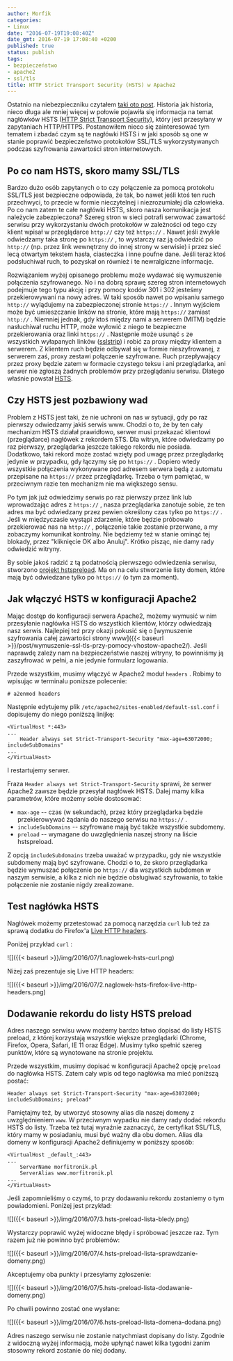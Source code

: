 ```yaml
---
author: Morfik
categories:
- Linux
date: "2016-07-19T19:08:40Z"
date_gmt: 2016-07-19 17:08:40 +0200
published: true
status: publish
tags:
- bezpieczeństwo
- apache2
- ssl/tls
title: HTTP Strict Transport Security (HSTS) w Apache2
---
```


Ostatnio na niebezpieczniku czytałem [taki oto
post](https://niebezpiecznik.pl/post/podroze-kosztuja/). Historia jak historia, nieco długa ale
mniej więcej w połowie pojawiła się informacja na temat nagłówków HSTS ([HTTP Strict Transport
Security](https://en.wikipedia.org/wiki/HTTP_Strict_Transport_Security)), który jest przesyłany w
zapytaniach HTTP/HTTPS. Postanowiłem nieco się zainteresować tym tematem i zbadać czym są te
nagłówki HSTS i w jaki sposób są one w stanie poprawić bezpieczeństwo protokołów SSL/TLS
wykorzystywanych podczas szyfrowania zawartości stron internetowych.

<!--more-->
## Po co nam HSTS, skoro mamy SSL/TLS

Bardzo dużo osób zapytanych o to czy połączenie za pomocą protokołu SSL/TLS jest bezpieczne
odpowiada, że tak, bo nawet jeśli ktoś ten ruch przechwyci, to przecie w formie nieczytelnej i
niezrozumiałej dla człowieka. Po co nam zatem te całe nagłówki HSTS, skoro nasza komunikacja jest
należycie zabezpieczona? Szereg stron w sieci potrafi serwować zawartość serwisu przy wykorzystaniu
dwóch protokołów w zależności od tego czy klient wpisał w przeglądarce `http://` czy też `https://`
. Nawet jeśli zwykle odwiedzamy taka stronę po `https://` , to wystarczy raz ją odwiedzić po
`http://` (np. przez link wewnętrzny do innej strony w serwisie) i przez sieć lecą otwartym tekstem
hasła, ciasteczka i inne poufne dane. Jeśli teraz ktoś podsłuchiwał ruch, to pozyskał on również i
te newralgiczne informacje.

Rozwiązaniem wyżej opisanego problemu może wydawać się wymuszenie połączenia szyfrowanego. No i na
dobrą sprawę szereg stron internetowych podejmuje tego typu akcję i przy pomocy kodów 301 i 302
jesteśmy przekierowywani na nowy adres. W taki sposób nawet po wpisaniu samego `http://` wylądujemy
na zabezpieczonej stronie `https://` . Innym wyjściem może być umieszczanie linków na stronie, które
mają `https://` zamiast `http://` . Niemniej jednak, gdy ktoś między nami a serwerem (MITM) będzie
nasłuchiwał ruchu HTTP, może wyłowić z niego te bezpieczne przekierowania oraz linki `https://` .
Następnie może usunąć `s` ze wszystkich wyłapanych linków
([sslstrip](https://moxie.org/software/sslstrip/)) i robić za proxy między klientem a serwerem. Z
klientem ruch będzie odbywał się w formie nieszyfrowanej, z serwerem zaś, proxy zestawi połączenie
szyfrowane. Ruch przepływający przez proxy będzie zatem w formacie czystego teksu i ani
przeglądarka, ani serwer nie zgłoszą żadnych problemów przy przeglądaniu serwisu. Dlatego właśnie
powstał [HSTS](https://tools.ietf.org/html/rfc6797).

## Czy HSTS jest pozbawiony wad

Problem z HSTS jest taki, że nie uchroni on nas w sytuacji, gdy po raz pierwszy odwiedzamy jakiś
serwis www. Chodzi o to, że by ten cały mechanizm HSTS działał prawidłowo, serwer musi przekazać
klientowi (przeglądarce) nagłówek z rekordem STS. Dla witryn, które odwiedzamy po raz pierwszy,
przeglądarka jeszcze takiego rekordu nie posiada. Dodatkowo, taki rekord może zostać wzięty pod
uwagę przez przeglądarkę jedynie w przypadku, gdy łączymy się po `https://` . Dopiero wtedy
wszystkie połączenia wykonywane pod adresem serwera będą z automatu przepisane na `https://` przez
przeglądarkę. Trzeba o tym pamiętać, w przeciwnym razie ten mechanizm nie ma większego sensu.

Po tym jak już odwiedzimy serwis po raz pierwszy przez link lub wprowadzając adres z `https://` ,
nasza przeglądarka zanotuje sobie, że ten adres ma być odwiedzany przez pewien określony czas tylko
po `https://` . Jeśli w międzyczasie wystąpi zdarzenie, które będzie próbowało przekierować nas na
`http://` , połączenie takie zostanie przerwane, a my zobaczymy komunikat kontrolny. Nie będziemy
też w stanie ominąć tej blokady, przez "kliknięcie OK albo Anuluj". Krótko pisząc, nie damy rady
odwiedzić witryny.

By sobie jakoś radzić z tą podatnością pierwszego odwiedzenia serwisu, stworzono [projekt
hstspreload](https://hstspreload.org/). Ma on na celu stworzenie listy domen, które mają być
odwiedzane tylko po `https://` (o tym za moment).

## Jak włączyć HSTS w konfiguracji Apache2

Mając dostęp do konfiguracji serwera Apache2, możemy wymusić w nim przesyłanie nagłówka HSTS do
wszystkich klientów, którzy odwiedzają nasz serwis. Najlepiej też przy okazji pokusić się o
[wymuszenie szyfrowania całej zawartości strony
www]({{< baseurl >}}/post/wymuszenie-ssl-tls-przy-pomocy-vhostow-apache2/). Jeśli naprawdę zależy
nam na bezpieczeństwie naszej witryny, to powinniśmy ją zaszyfrować w pełni, a nie jedynie formularz
logowania.

Przede wszystkim, musimy włączyć w Apache2 moduł `headers` . Robimy to wpisując w terminalu poniższe
polecenie:

    # a2enmod headers

Następnie edytujemy plik `/etc/apache2/sites-enabled/default-ssl.conf` i dopisujemy do niego
poniższą linijkę:

    <VirtualHost *:443>
    ...
        Header always set Strict-Transport-Security "max-age=63072000; includeSubDomains"
    ...
    </VirtualHost>

I restartujemy serwer.

Fraza `Header always set Strict-Transport-Security` sprawi, że serwer Apache2 zawsze będzie
przesyłał nagłówek HSTS. Dalej mamy kilka parametrów, które możemy sobie dostosować:

  - `max-age` -- czas (w sekundach), przez który przeglądarka będzie przekierowywać żądania do
    naszego serwisu na `https://` .
  - `includeSubDomains` -- szyfrowane mają być także wszystkie subdomeny.
  - `preload` -- wymagane do uwzględnienia naszej strony na liście hstspreload.

Z opcją `includeSubdomains` trzeba uważać w przypadku, gdy nie wszystkie subdomeny mają być
szyfrowane. Chodzi o to, że skoro przeglądarka będzie wymuszać połączenie po `https://` dla
wszystkich subdomen w naszym serwisie, a kilka z nich nie będzie obsługiwać szyfrowania, to takie
połączenie nie zostanie nigdy zrealizowane.

## Test nagłówka HSTS

Nagłówek możemy przetestować za pomocą narzędzia `curl` lub też za sprawą dodatku do Firefox'a [Live
HTTP headers](https://addons.mozilla.org/pl/firefox/addon/live-http-headers/).

Poniżej przykład `curl` :

![]({{< baseurl >}}/img/2016/07/1.naglowek-hsts-curl.png)

Niżej zaś prezentuje się Live HTTP headers:

![]({{< baseurl >}}/img/2016/07/2.naglowek-hsts-firefox-live-http-headers.png)

## Dodawanie rekordu do listy HSTS preload

Adres naszego serwisu www możemy bardzo łatwo dopisać do listy HSTS preload, z której korzystają
wszystkie większe przeglądarki (Chrome, Firefox, Opera, Safari, IE 11 oraz Edge). Musimy tylko
spełnić szereg punktów, które są wynotowane na stronie projektu.

Przede wszystkim, musimy dopisać w konfiguracji Apache2 opcję `preload` do nagłówka HSTS. Zatem cały
wpis od tego nagłówka ma mieć poniższą postać:

    Header always set Strict-Transport-Security "max-age=63072000; includeSubDomains; preload"

Pamiętajmy też, by utworzyć stosowny alias dla naszej domeny z uwzględnieniem `www`. W przeciwnym
wypadku nie damy rady dodać rekordu HSTS do listy. Trzeba też tutaj wyraźnie zaznaczyć, że
certyfikat SSL/TLS, który mamy w posiadaniu, musi być ważny dla obu domen. Alias dla domeny w
konfiguracji Apache2 definiujemy w poniższy sposób:

    <VirtualHost _default_:443>
    ...
        ServerName morfitronik.pl
        ServerAlias www.morfitronik.pl
    ...
    </VirtualHost>

Jeśli zapomnieliśmy o czymś, to przy dodawaniu rekordu zostaniemy o tym powiadomieni. Poniżej jest
przykład:

![]({{< baseurl >}}/img/2016/07/3.hsts-preload-lista-bledy.png)

Wystarczy poprawić wyżej widoczne błędy i spróbować jeszcze raz. Tym razem już nie powinno być
problemów:

![]({{< baseurl >}}/img/2016/07/4.hsts-preload-lista-sprawdzanie-domeny.png)

Akceptujemy oba punkty i przesyłamy zgłoszenie:

![]({{< baseurl >}}/img/2016/07/5.hsts-preload-lista-dodawanie-domeny.png)

Po chwili powinno zostać one wysłane:

![]({{< baseurl >}}/img/2016/07/6.hsts-preload-lista-domena-dodana.png)

Adres naszego serwisu nie zostanie natychmiast dopisany do listy. Zgodnie z widoczną wyżej
informacją, może upłynąć nawet kilka tygodni zanim stosowny rekord zostanie do niej dodany.
